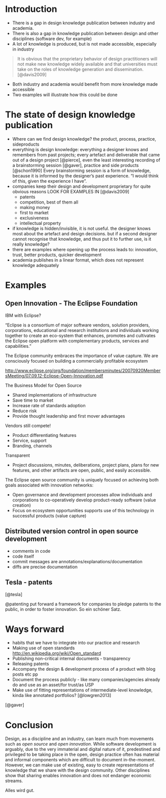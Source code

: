 # Introduction

* There is a gap in design knowledge publication between industry and academia.
* There is also a gap in knowledge publication between design and other disciplines (software dev, for example)
* A lot of knowledge is produced, but is not made accessible, especially in industry

> It is obvious that the proprietary behavior of design practitioners will not make new knowledge widely available and that universities must take on the roles of knowledge generation and dissemination. [@davis2009]

* Both industry and academia would benefit from more knowledge made accessible
* Two examples will illustrate how this could be done

# The state of design knowledge publication

* Where can we find design knowledge? the product, process, practice, sideproducts
* everything is design knowledge: everything a designer knows and remembers from past projects; every artefact and deliverable that came out of a design project [@pierce], even the least interesting recording of a brainstorming session [@gaver], practice and side products  [@schon1990]
Every brainstorming session is a form of knowledge, because it is informed by the designer’s past experience. “I would think of this, given the experience I have”.
* companies keep their design and development proprietary for quite obvious reasons LOOK FOR EXAMPLES IN  [@davis2009]
  * patents
  * competition, best of them all
  * making money
  * first to market
  * exclusiveness
  * intellectual property
* if knowledge is hidden/invisible, it is not useful. the designer knows most about the artefact and design decisions. but if a second designer cannot recognise that knowledge, and thus put it to further use, is it really knowledge?
* there are examples where opening up the process leads to: innovation, trust, better products, quicker development
* academia publishes in a linear format, which does not represent knowledge adequately

# Examples

## Open Innovation - The Eclipse Foundation

IBM with Eclipse?

“Eclipse is a consortium of major software vendors, solution providers, corporations, educational and research institutions and individuals working together to create an eco-system that enhances, promotes and cultivates the Eclipse open platform with complementary products, services and capabilities.”

The Eclipse community embraces the importance of value capture. We are consciously focused on building a commercially profitable ecosystem

http://www.eclipse.org/org/foundation/membersminutes/20070920MembersMeeting/07.09.12-Eclipse-Open-Innovation.pdf

The Business Model for Open Source

- Shared implementations of infrastructure
- Save time to market
- Increase rate of standards adoption
- Reduce risk
- Provide thought leadership and first mover advantages

Vendors still compete!

- Product differentiating features
- Service, support
- Branding, channels

Transparent

- Project discussions, minutes, deliberations, project
plans, plans for new features, and other artifacts are open, public,
and easily accessible. 

The Eclipse open source community is uniquely focused on
achieving both goals associated with innovation networks:

- Open governance and development processes allow individuals and
corporations to co-operatively develop product-ready software (value creation)
- Focus on ecosystem opportunities supports use of this technology in successful products (value capture)

## Distributed version control in open source development

- comments in code
- code itself
- commit messages are annotations/explanations/documentation
- diffs are precise documentation

## Tesla - patents

[@tesla]

@patenting put forward a framework for companies to pledge patents to the public, in order to foster innovation. So ein schöner Satz.

# Ways forward

* habits that we have to integrate into our practice and research
* Making use of open standards http://en.wikipedia.org/wiki/Open_standard
* Publishing non-critical internal documents - transparency
* Releasing patents
* Accompany the design & development process of a product with blog posts etc pp
* Document the process publicly - like many companies/agencies already do and use as an asset/for trust/as USP
* Make use of fitting representations of intermediate-level knowledge, kinda like annotated portfolios? [@lowgren2013]

[@gaver]

# Conclusion

Design, as a discipline and an industry, can learn much from movements such as *open source* and *open innovation*. While software development is arguably, due to the very immaterial and digital nature of it, predestined and privileged to be taking place in the open, design practice often has material and informal components which are difficult to document in-the-moment. However, we can make use of existing, easy to create representations of knowledge that we share with the design community. Other disciplines show that sharing enables innovation and does not endanger economic streams.

Alles wird gut.

